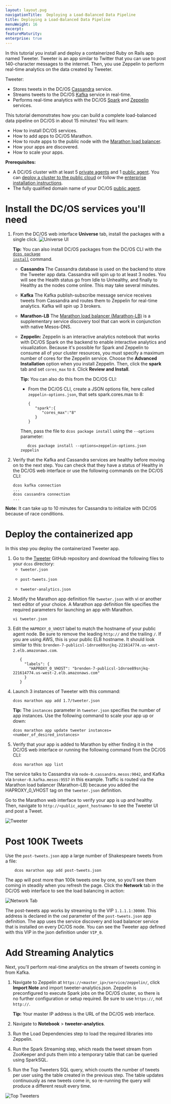 ```yaml
---
layout: layout.pug
navigationTitle:  Deploying a Load-Balanced Data Pipeline
title: Deploying a Load-Balanced Data Pipeline
menuWeight: 16
excerpt:
featureMaturity:
enterprise: true
---
```



In this tutorial you install and deploy a containerized Ruby on Rails app named Tweeter. Tweeter is an app similar to Twitter that you can use to post 140-character messages to the internet. Then, you use Zeppelin to perform real-time analytics on the data created by Tweeter.

Tweeter:

<ul>
<li>Stores tweets in the DC/OS <a href="/service-docs/cassandra/">Cassandra</a> service.</li>
<li>Streams tweets to the DC/OS <a href="/service-docs/kafka/">Kafka</a> service in real-time.</li>
<li>Performs real-time analytics with the DC/OS <a href="/service-docs/spark/">Spark</a> and <a href="http://zeppelin.apache.org/">Zeppelin</a> services.</li>
</ul>

This tutorial demonstrates how you can build a complete load-balanced data pipeline on DC/OS in about 15 minutes! You will learn:

<ul>
<li>How to install DC/OS services.</li>
<li>How to add apps to DC/OS Marathon.</li>
<li>How to route apps to the public node with the <a href="https://github.com/mesosphere/marathon-lb">Marathon load balancer</a>.</li>
<li>How your apps are discovered.</li>
<li>How to scale your apps.</li>
</ul>

<strong>Prerequisites:</strong>

<ul>
<li>A DC/OS cluster with at least 5 <a href="/1.7/overview/concepts/">private agents</a> and 1 <a href="/1.7/overview/concepts/">public agent</a>. You can <a href="/1.7/administration/installing/ent/cloud/">deploy a cluster to the public cloud</a> or follow the <a href="/1.7/administration/installing/ent/custom/">enterprise installation instructions</a>.</li>
<li>The fully qualified domain name of your DC/OS <a href="/1.7/overview/concepts/#public">public agent</a>.</li>
</ul>

<h1>Install the DC/OS services you'll need</h1>

<ol>
<li>From the DC/OS web interface <strong>Universe</strong> tab, install the packages with a single click.

<img src="/assets/images/webui-universe-install.png" alt="Universe UI" />

<strong>Tip:</strong> You can also install DC/OS packages from the DC/OS CLI with the <a href="/1.7/usage/cli/command-reference/"><code>dcos package install</code></a> command.

<ul>
<li><strong>Cassandra</strong> The Cassandra database is used on the backend to store the Tweeter app data. Cassandra will spin up to at least 3 nodes. You will see the Health status go from Idle to Unhealthy, and finally to Healthy as the nodes come online. This may take several minutes.</p></li>
<li><strong>Kafka</strong> The Kafka publish-subscribe message service receives tweets from Cassandra and routes them to Zeppelin for real-time analytics. Kafka will spin up 3 brokers.</p></li>
<li><p><strong>Marathon-LB</strong> The <a href="/1.7/usage/service-discovery/marathon-lb/">Marathon load balancer (Marathon-LB)</a> is a supplementary service discovery tool that can work in conjunction with native Mesos-DNS.</p></li>
<li><p><strong>Zeppelin:</strong> Zeppelin is an interactive analytics notebook that works with DC/OS Spark on the backend to enable interactive analytics and visualization. Because it's possible for Spark and Zeppelin to consume all of your cluster resources, you must specify a maximum number of cores for the Zeppelin service. Choose the <strong>Advanced Installation</strong> option when you install Zeppelin. Then, click the <strong>spark</strong> tab and set <code>cores_max</code> to <code>8</code>. Click <strong>Review and Install</strong>.

<strong>Tip:</strong> You can also do this from the DC/OS CLI:

<ul>
<li>From the DC/OS CLI, create a JSON options file, here called <code>zeppelin-options.json</code>, that sets spark.cores.max to 8:

<pre><code>{  
   "spark":{  
      "cores_max":"8"
   }
}
</code></pre></li>
</ul>

Then, pass the file to <code>dcos package install</code> using the <code>--options</code> parameter:

<pre><code>   dcos package install --options=zeppelin-options.json zeppelin
</code></pre></li>
</ul></li>
<li>Verify that the Kafka and Cassandra services are healthy before moving on to the next step. You can check that they have a status of Healthy in the DC/OS web interface or use the following commands on the DC/OS CLI:

<pre><code>dcos kafka connection
...
dcos cassandra connection
...
</code></pre></li>
</ol>

<p><strong>Note:</strong> It can take up to 10 minutes for Cassandra to initialize with DC/OS because of race conditions.

<h1>Deploy the containerized app</h1>

In this step you deploy the containerized Tweeter app.

<ol>
<li>Go to the <a href="https://github.com/mesosphere/tweeter">Tweeter</a> GitHub repository and download the following files to your <code>dcos</code> directory:

<ul>
<li><code>tweeter.json</code></p></li>
<li><code>post-tweets.json</code></p></li>
<li><p><code>tweeter-analytics.json</code></p></li>
</ul></li>
<li><p>Modify the Marathon app definition file <code>tweeter.json</code> with vi or another text editor of your choice. A Marathon app definition file specifies the required parameters for launching an app with Marathon.

<pre><code>vi tweeter.json
</code></pre></li>
<li>Edit the <code>HAPROXY_0_VHOST</code> label to match the hostname of your public agent node. Be sure to remove the leading <code>http://</code> and the trailing <code>/</code>. If you are using AWS, this is your public ELB hostname. It should look similar to this: <code>brenden-7-publicsl-1dnroe89snjkq-221614774.us-west-2.elb.amazonaws.com</code>.

<pre><code>   {
     "labels": {
       "HAPROXY_0_VHOST": "brenden-7-publicsl-1dnroe89snjkq-221614774.us-west-2.elb.amazonaws.com"
     }
   }
</code></pre></li>
<li>Launch 3 instances of Tweeter with this command:

<pre><code>dcos marathon app add 1.7/tweeter.json
</code></pre>

<strong>Tip:</strong> The <code>instances</code> parameter in <code>tweeter.json</code> specifies the number of app instances. Use the following command to scale your app up or down:

<pre><code>dcos marathon app update tweeter instances=&lt;number_of_desired_instances&gt;
</code></pre></li>
<li>Verify that your app is added to Marathon by either finding it in the DC/OS web interface or running the following command from the DC/OS CLI:

<pre><code>dcos marathon app list
</code></pre></li>
</ol>

<p>The service talks to Cassandra via <code>node-0.cassandra.mesos:9042</code>, and Kafka via <code>broker-0.kafka.mesos:9557</code> in this example. Traffic is routed via the Marathon load balancer (Marathon-LB) because you added the HAPROXY_0_VHOST tag on the <code>tweeter.json</code> definition.

Go to the Marathon web interface to verify your app is up and healthy. Then, navigate to <code>http://&lt;public_agent_hostname&gt;</code> to see the Tweeter UI and post a Tweet.

<img src="/assets/images/tweeter.png" alt="Tweeter" />

<h1>Post 100K Tweets</h1>

Use the <code>post-tweets.json</code> app a large number of Shakespeare tweets from a file:

<pre><code>    dcos marathon app add post-tweets.json
</code></pre>

The app will post more than 100k tweets one by one, so you'll see them coming in steadily when you refresh the page. Click the <strong>Network</strong> tab in the DC/OS web interface to see the load balancing in action:

<img src="/assets/images/network-tab.png" alt="Network Tab" />

The post-tweets app works by streaming to the VIP <code>1.1.1.1:30000</code>. This address is declared in the <code>cmd</code> parameter of the <code>post-tweets.json</code> app definition. The app uses the service discovery and load balancer service that is installed on every DC/OS node. You can see the Tweeter app defined with this VIP in the json definition under <code>VIP_0</code>.

<h1>Add Streaming Analytics</h1>

Next, you'll perform real-time analytics on the stream of tweets coming in from Kafka.

<ol>
<li>Navigate to Zeppelin at <code>https://&lt;master_ip&gt;/service/zeppelin/</code>, click <strong>Import Note</strong> and import tweeter-analytics.json. Zeppelin is preconfigured to execute Spark jobs on the DC/OS cluster, so there is no further configuration or setup required. Be sure to use <code>https://</code>, not <code>http://</code>.

<strong>Tip:</strong> Your master IP address is the URL of the DC/OS web interface.</p></li>
<li>Navigate to <strong>Notebook</strong> > <strong>tweeter-analytics</strong>.</p></li>
<li><p>Run the Load Dependencies step to load the required libraries into Zeppelin.</p></li>
<li><p>Run the Spark Streaming step, which reads the tweet stream from ZooKeeper and puts them into a temporary table that can be queried using SparkSQL.</p></li>
<li><p>Run the Top Tweeters SQL query, which counts the number of tweets per user using the table created in the previous step. The table updates continuously as new tweets come in, so re-running the query will produce a different result every time.</p></li>
</ol>

<p><img src="/assets/images/top-tweeters.png" alt="Top Tweeters" />
